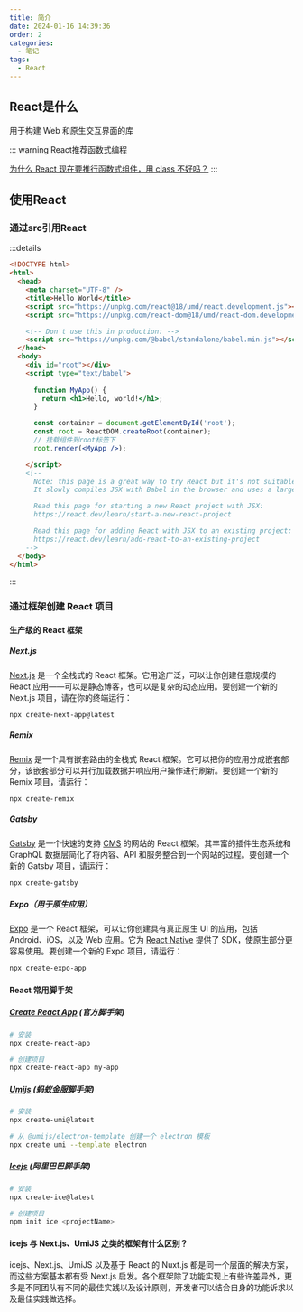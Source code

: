 ```yaml
---
title: 简介
date: 2024-01-16 14:39:36
order: 2
categories:
  - 笔记
tags:
  - React
---
```


## React是什么

用于构建 Web 和原生交互界面的库

::: warning
React推荐函数式编程

[为什么 React 现在要推行函数式组件，用 class 不好吗？](https://www.zhihu.com/question/343314784)
:::

## 使用React

### 通过src引用React

:::details
```html
<!DOCTYPE html>
<html>
  <head>
    <meta charset="UTF-8" />
    <title>Hello World</title>
    <script src="https://unpkg.com/react@18/umd/react.development.js"></script>
    <script src="https://unpkg.com/react-dom@18/umd/react-dom.development.js"></script>

    <!-- Don't use this in production: -->
    <script src="https://unpkg.com/@babel/standalone/babel.min.js"></script>
  </head>
  <body>
    <div id="root"></div>
    <script type="text/babel">
    
      function MyApp() {
        return <h1>Hello, world!</h1>;
      }

      const container = document.getElementById('root');
      const root = ReactDOM.createRoot(container);
      // 挂载组件到root标签下
      root.render(<MyApp />);

    </script>
    <!--
      Note: this page is a great way to try React but it's not suitable for production.
      It slowly compiles JSX with Babel in the browser and uses a large development build of React.

      Read this page for starting a new React project with JSX:
      https://react.dev/learn/start-a-new-react-project

      Read this page for adding React with JSX to an existing project:
      https://react.dev/learn/add-react-to-an-existing-project
    -->
  </body>
</html>
```
:::

### 通过框架创建 React 项目

#### 生产级的 React 框架

##### Next.js
[Next.js](https://nextjs.org/) 是一个全栈式的 React 框架。它用途广泛，可以让你创建任意规模的 React 应用——可以是静态博客，也可以是复杂的动态应用。要创建一个新的 Next.js 项目，请在你的终端运行：

```bash
npx create-next-app@latest
```

##### Remix
[Remix](https://remix.run/) 是一个具有嵌套路由的全栈式 React 框架。它可以把你的应用分成嵌套部分，该嵌套部分可以并行加载数据并响应用户操作进行刷新。要创建一个新的 Remix 项目，请运行：

```bash
npx create-remix
```

##### Gatsby
[Gatsby](https://www.gatsbyjs.com/) 是一个快速的支持 [CMS](https://baike.baidu.com/item/%E5%86%85%E5%AE%B9%E7%AE%A1%E7%90%86%E7%B3%BB%E7%BB%9F/2683135?fromtitle=CMS&fromid=315935&fr=aladdin) 的网站的 React 框架。其丰富的插件生态系统和 GraphQL 数据层简化了将内容、API 和服务整合到一个网站的过程。要创建一个新的 Gatsby 项目，请运行：

```bash
npx create-gatsby
```

##### Expo（用于原生应用）
[Expo](https://expo.dev/) 是一个 React 框架，可以让你创建具有真正原生 UI 的应用，包括 Android、iOS，以及 Web 应用。它为 [React Native](https://reactnative.dev/) 提供了 SDK，使原生部分更容易使用。要创建一个新的 Expo 项目，请运行：

```bash
npx create-expo-app
```

#### React 常用脚手架

##### [Create React App](https://create-react-app.dev/) (官方脚手架)

```bash
# 安装
npx create-react-app

# 创建项目
npx create-react-app my-app
```

##### [Umijs](https://umijs.org/docs/introduce/introduce) (蚂蚁金服脚手架)

```bash
# 安装
npx create-umi@latest

# 从 @umijs/electron-template 创建一个 electron 模板
npx create umi --template electron
```

##### [Icejs](https://iceteam.gitee.io/) (阿里巴巴脚手架)

```bash
# 安装
npx create-ice@latest

# 创建项目
npm init ice <projectName>
```

#### icejs 与 Next.js、UmiJS 之类的框架有什么区别？

icejs、Next.js、UmiJS 以及基于 React 的 Nuxt.js 都是同一个层面的解决方案，而这些方案基本都有受 Next.js 启发。各个框架除了功能实现上有些许差异外，更多是不同团队有不同的最佳实践以及设计原则，开发者可以结合自身的功能诉求以及最佳实践做选择。